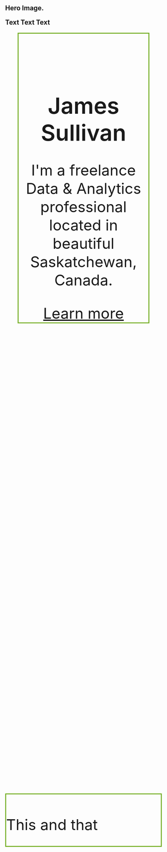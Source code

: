<section class="header-image">
  <div class="header-image-text">
    <h1>Hero Image.
      <p>Text Text Text</p>
    </h1>
  </div>
</section>



<figure style="position: relative; border: 3px solid #73AD21;" ><img src="https://images.prismic.io/sveltekit-starter-prismic-multi-page/c61c6774-e872-43ca-9eec-a1638f37aa2f_3ecae729-d8c2-4872-9cb9-f14d27729d40_max-denisov-iZj-mdpJHq8-unsplash.jpg?auto=compress,format" srcset="https://images.prismic.io/sveltekit-starter-prismic-multi-page/c61c6774-e872-43ca-9eec-a1638f37aa2f_3ecae729-d8c2-4872-9cb9-f14d27729d40_max-denisov-iZj-mdpJHq8-unsplash.jpg?auto=compress%2Cformat&amp;width=640 640w, https://images.prismic.io/sveltekit-starter-prismic-multi-page/c61c6774-e872-43ca-9eec-a1638f37aa2f_3ecae729-d8c2-4872-9cb9-f14d27729d40_max-denisov-iZj-mdpJHq8-unsplash.jpg?auto=compress%2Cformat&amp;width=828 828w, https://images.prismic.io/sveltekit-starter-prismic-multi-page/c61c6774-e872-43ca-9eec-a1638f37aa2f_3ecae729-d8c2-4872-9cb9-f14d27729d40_max-denisov-iZj-mdpJHq8-unsplash.jpg?auto=compress%2Cformat&amp;width=1200 1200w, https://images.prismic.io/sveltekit-starter-prismic-multi-page/c61c6774-e872-43ca-9eec-a1638f37aa2f_3ecae729-d8c2-4872-9cb9-f14d27729d40_max-denisov-iZj-mdpJHq8-unsplash.jpg?auto=compress%2Cformat&amp;width=2048 2048w, https://images.prismic.io/sveltekit-starter-prismic-multi-page/c61c6774-e872-43ca-9eec-a1638f37aa2f_3ecae729-d8c2-4872-9cb9-f14d27729d40_max-denisov-iZj-mdpJHq8-unsplash.jpg?auto=compress%2Cformat&amp;width=3840 3840w" alt="" class="cropped-image-clip-rectangle" style="position: absolute; height: auto; opacity: 0.8;" ><figcaption style="text-align: center; font-weight: 400; font-size: 3rem; "><h1 style="font-weight: 600; font-size: 4.5rem;"><br>James Sullivan</h1><p style="">I'm a freelance Data & Analytics professional located in beautiful Saskatchewan, Canada.</p>
 <a href="/about" class="">Learn more</a></figcaption>
</figure>
<div style="position: relative; top: 1500px; border: 3px solid #73AD21;" >
<h2 style="font-weight: 400; font-size: 3rem;">This and that</h2>
</div>


